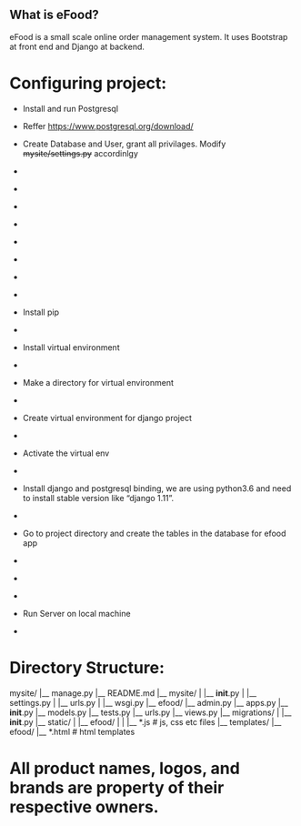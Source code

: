 ## What is eFood?
eFood is a small scale online order management system.
It uses Bootstrap at front end and Django at backend.

# Configuring project:

- Install and run Postgresql
 - Reffer https://www.postgresql.org/download/

- Create Database and User, grant all privilages. Modify ~~mysite/settings.py~~ accordinlgy
 - ``` $ psql
 - ``` # CREATE DATABASE myproject;
 - ``` # CREATE USER myprojectuser WITH PASSWORD 'password';
 - ``` # ALTER ROLE myprojectuser SET client_encoding TO 'utf8';
 - ``` # ALTER ROLE myprojectuser SET default_transaction_isolation TO 'read committed';
 - ``` # ALTER ROLE myprojectuser SET timezone TO 'UTC';
 - ``` # GRANT ALL PRIVILEGES ON DATABASE myproject TO myprojectuser;
 - ``` # \q

- Install pip
 - ``` $ easy_install pip

- Install virtual environment
 - ``` $ pip install virtualenv

- Make a directory for virtual environment
 - ``` $ mkdir /root/django_env

- Create virtual environment for django project
 - ``` $ virtualenv /root/django_env/

- Activate the virtual env
 - ``` $ source /root/django_env/bin/activate

- Install django and postgresql binding, we are using python3.6 and need to install stable version like “django 1.11”.
 - ``` $ pip install django==1.11 psycopg2

- Go to project directory and create the tables in the database for efood app
 - ``` $ cd mysite
 - ``` $ python manage.py migrate
 - ``` $ python manage.py migrate

- Run Server on local machine
 - ``` $ python manage.py runserver


# Directory Structure:

mysite/
|__ manage.py
|__ README.md
|__ mysite/
|   |__ __init__.py
|    |__ settings.py
|    |__ urls.py
|    |__ wsgi.py
|__ efood/
    |__ admin.py
    |__ apps.py
    |__ __init__.py
    |__ models.py
    |__ tests.py
    |__ urls.py
    |__ views.py
    |__ migrations/
    |   |__ __init__.py
    |__ static/
    |   |__ efood/
    |	|   |__ *.js    # js, css etc files
    |__ templates/
	|__ efood/
            |__ *.html  # html templates


# All product names, logos, and brands are property of their respective owners.
